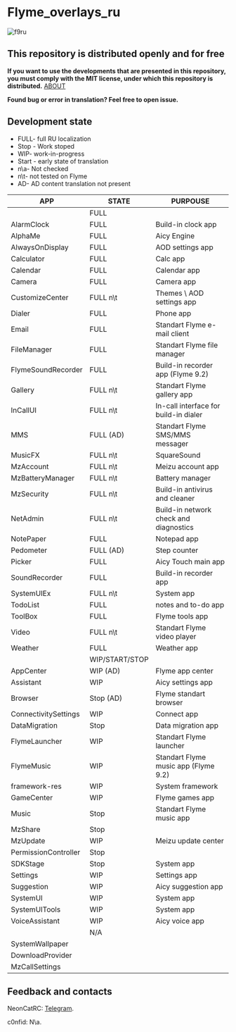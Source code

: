 # Flyme_overlays_ru

![f9ru](https://user-images.githubusercontent.com/48006934/175773266-31f9adde-1e08-467f-861b-fca7d3bad649.png)

## This repository is distributed openly and for free

**If you want to use the developments that are presented in this repository, you must comply with the MIT license, under which this repository is distributed.** [ABOUT]

**Found bug or error in translation? Feel free to open issue.**

## Development state

- FULL- full RU localization
- Stop - Work stoped
- WIP- work-in-progress
- Start - early state of translation
- n\a- Not checked
- n\t- not tested on Flyme
- AD- AD content translation not present

| APP | STATE | PURPOUSE |
| ------ | ------ | ------ |
|  | FULL |  |
| AlarmClock | FULL | Build-in clock app |
| AlphaMe | FULL | Aicy Engine |
| AlwaysOnDisplay | FULL | AOD settings app |
| Calculator | FULL | Calc app |
| Calendar | FULL | Calendar app |
| Camera | FULL | Camera app |
| CustomizeCenter | FULL n\t | Themes \ AOD settings app |
| Dialer | FULL | Phone app |
| Email | FULL | Standart Flyme e-mail client |
| FileManager | FULL | Standart Flyme file manager |
| FlymeSoundRecorder | FULL | Build-in recorder app (Flyme 9.2) |
| Gallery | FULL n\t | Standart Flyme gallery app |
| InCallUI | FULL n\t | In-call interface for build-in dialer |
| MMS | FULL (AD) | Standart Flyme SMS/MMS messager |
| MusicFX | FULL n\t | SquareSound |
| MzAccount | FULL n\t | Meizu account app |
| MzBatteryManager | FULL n\t | Battery manager |
| MzSecurity | FULL n\t | Build-in antivirus and cleaner |
| NetAdmin | FULL n\t | Build-in network check and diagnostics |
| NotePaper | FULL | Notepad app |
| Pedometer | FULL (AD) | Step counter |
| Picker | FULL | Aicy Touch main app |
| SoundRecorder | FULL | Build-in recorder app |
| SystemUIEx | FULL n\t | System app |
| TodoList | FULL | notes and to-do app |
| ToolBox | FULL | Flyme tools app |
| Video | FULL n\t | Standart Flyme video player |
| Weather | FULL | Weather app |
|  | WIP/START/STOP |  |
| AppCenter | WIP (AD) | Flyme app center |
| Assistant | WIP | Aicy settings app |
| Browser | Stop (AD) | Flyme standart browser |
| ConnectivitySettings | WIP | Connect app |
| DataMigration | Stop | Data migration app |
| FlymeLauncher | WIP | Standart Flyme launcher |
| FlymeMusic | WIP | Standart Flyme music app (Flyme 9.2) |
| framework-res | WIP | System framework |
| GameCenter | WIP | Flyme games app |
| Music | Stop | Standart Flyme music app |
| MzShare | Stop |  |
| MzUpdate | WIP | Meizu update center |
| PermissionController | Stop |  |
| SDKStage | Stop | System app |
| Settings | WIP | Settings app |
| Suggestion | WIP | Aicy suggestion app |
| SystemUI | WIP | System app |
| SystemUITools | WIP | System app |
| VoiceAssistant | WIP | Aicy voice app |
|  | N/A |  |
| SystemWallpaper | | |
| DownloadProvider |  |  |
| MzCallSettings |  |  |

## Feedback and contacts

NeonCatRC: [Telegram][TelegramNeon].

c0nfid: N\a.

[TelegramNeon]: <t.me/neoncatrc>
[ABOUT]: <https://mit-license.org/>
